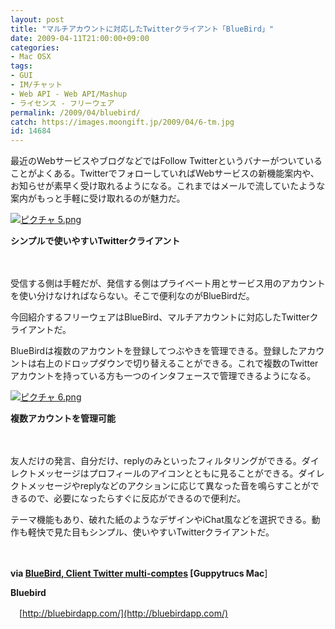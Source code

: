 ```yaml
---
layout: post
title: "マルチアカウントに対応したTwitterクライアント「BlueBird」"
date: 2009-04-11T21:00:00+09:00
categories:
- Mac OSX
tags: 
- GUI
- IM/チャット
- Web API - Web API/Mashup
- ライセンス - フリーウェア
permalink: /2009/04/bluebird/
catch: https://images.moongift.jp/2009/04/6-tm.jpg
id: 14684
---
```

最近のWebサービスやブログなどではFollow Twitterというバナーがついていることがよくある。TwitterでフォローしていればWebサービスの新機能案内や、お知らせが素早く受け取れるようになる。これまではメールで流していたような案内がもっと手軽に受け取れるのが魅力だ。

  

[![ピクチャ 5.png](https://images.moongift.jp/2009/04/5-tm1.jpg)](https://images.moongift.jp/2009/04/51.png)  
  
**シンプルで使いやすいTwitterクライアント**

  

　

  

受信する側は手軽だが、発信する側はプライベート用とサービス用のアカウントを使い分けなければならない。そこで便利なのがBlueBirdだ。

  

今回紹介するフリーウェアはBlueBird、マルチアカウントに対応したTwitterクライアントだ。

  
<!--more-->

BlueBirdは複数のアカウントを登録してつぶやきを管理できる。登録したアカウントは右上のドロップダウンで切り替えることができる。これで複数のTwitterアカウントを持っている方も一つのインタフェースで管理できるようになる。

  

[![ピクチャ 6.png](https://images.moongift.jp/2009/04/6-tm.jpg)](https://images.moongift.jp/2009/04/61.png)  
  
**複数アカウントを管理可能**

  

　

  

友人だけの発言、自分だけ、replyのみといったフィルタリングができる。ダイレクトメッセージはプロフィールのアイコンとともに見ることができる。ダイレクトメッセージやreplyなどのアクションに応じて異なった音を鳴らすことができるので、必要になったらすぐに反応ができるので便利だ。

  

テーマ機能もあり、破れた紙のようなデザインやiChat風などを選択できる。動作も軽快で見た目もシンプル、使いやすいTwitterクライアントだ。

  

　

  

**via [BlueBird, Client Twitter multi-comptes](http://mac.guppytrucs.fr/2009/04/03/bluebird-client-twitter-multi-comptes/) [Guppytrucs Mac**]

  

**Bluebird**  
  
　[http://bluebirdapp.com/](http://bluebirdapp.com/)

  
